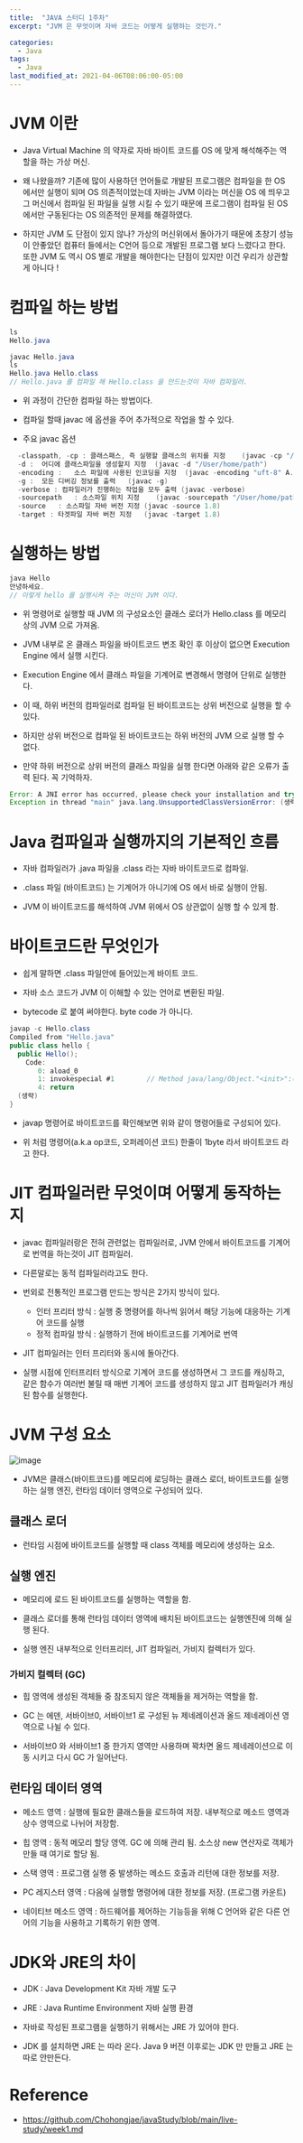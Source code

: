 ```yaml
---
title:  "JAVA 스터디 1주차"
excerpt: "JVM 은 무엇이며 자바 코드는 어떻게 실행하는 것인가."

categories:
  - Java
tags:
  - Java
last_modified_at: 2021-04-06T08:06:00-05:00
---
```


# JVM 이란

- Java Virtual Machine 의 약자로 자바 바이트 코드를 OS 에 맞게 해석해주는 역할을 하는 가상 머신.

- 왜 나왔을까? 기존에 많이 사용하던 언어들로 개발된 프로그램은 컴파일을 한 OS 에서만 실행이 되며 OS 의존적이었는데 자바는 JVM 이라는 머신을 OS 에 띄우고 그 머신에서 컴파일 된 파일을 실행 시킬 수 있기 때문에 프로그램이 컴파일 된 OS 에서만 구동된다는 OS 의존적인 문제를 해결하였다.

- 하지만 JVM 도 단점이 있지 않나? 가상의 머신위에서 돌아가기 때문에 초창기 성능이 안좋았던 컴퓨터 들에서는 C언어 등으로 개발된 프로그램 보다 느렸다고 한다. 또한 JVM 도 역시 OS 별로 개발을 해야한다는 단점이 있지만 이건 우리가 상관할게 아니다 !


# 컴파일 하는 방법

```java
ls
Hello.java
```

```java
javac Hello.java
ls
Hello.java Hello.class
// Hello.java 를 컴파일 해 Hello.class 을 만드는것이 자바 컴파일러.
```

- 위 과정이 간단한 컴파일 하는 방법이다.

- 컴파일 할때 javac 에 옵션을 주어 추가적으로 작업을 할 수 있다.

- 주요 javac 옵션
```java
  -classpath, -cp :	클래스패스, 즉 실행할 클래스의 위치를 지정	(javac -cp "/Users/home/A.java")
  -d :	어디에 클래스파일을 생성할지 지정	(javac -d "/User/home/path")
  -encoding :	소스 파일에 사용된 인코딩을 지정	(javac -encoding "uft-8" A.java)
  -g :	모든 디버깅 정보를 출력	(javac -g)
  -verbose : 컴파일러가 진행하는 작업을 모두 출력 (javac -verbose)	
  -sourcepath	: 소스파일 위치 지정	(javac -sourcepath "/User/home/path")
  -source	: 소스파일 자바 버전 지정	(javac -source 1.8)
  -target :	타겟파일 자바 버전 지정	(javac -target 1.8)
```


# 실행하는 방법

```java
java Hello
안녕하세요.
// 이렇게 hello 를 실행시켜 주는 머신이 JVM 이다.
```

- 위 명령어로 실행할 때 JVM 의 구성요소인 클래스 로더가 Hello.class 를 메모리 상의 JVM 으로 가져옴.

- JVM 내부로 온 클래스 파일을 바이트코드 변조 확인 후 이상이 없으면 Execution Engine 에서 실행 시킨다.

- Execution Engine 에서 클래스 파일을 기계어로 변경해서 명령어 단위로 실행한다.

- 이 때, 하위 버전의 컴파일러로 컴파일 된 바이트코드는 상위 버전으로 실행을 할 수 있다.

- 하지만 상위 버전으로 컴파일 된 바이트코드는 하위 버전의 JVM 으로 실행 할 수 없다.

- 만약 하위 버전으로 상위 버전의 클래스 파일을 실행 한다면 아래와 같은 오류가 출력 된다. 꼭 기억하자.

```java
Error: A JNI error has occurred, please check your installation and try again
Exception in thread "main" java.lang.UnsupportedClassVersionError: (생략)
```


# Java 컴파일과 실행까지의 기본적인 흐름

- 자바 컴파일러가 .java 파일을 .class 라는 자바 바이트코드로 컴파일.

- .class 파일 (바이트코드) 는 기계어가 아니기에 OS 에서 바로 실행이 안됨.

- JVM 이 바이트코드를 해석하여 JVM 위에서 OS 상관없이 실행 할 수 있게 함.


# 바이트코드란 무엇인가

- 쉽게 말하면 .class 파일안에 들어있는게 바이트 코드.

- 자바 소스 코드가 JVM 이 이해할 수 있는 언어로 변환된 파일.

- bytecode 로 붙여 써야한다. byte code 가 아니다. 

```java
javap -c Hello.class
Compiled from "Hello.java"
public class hello {
  public Hello();
    Code:
       0: aload_0
       1: invokespecial #1        // Method java/lang/Object."<init>":()V
       4: return
  (생략)
}
```

- javap 명령어로 바이트코드를 확인해보면 위와 같이 명령어들로 구성되어 있다.

- 위 처럼 명령어(a.k.a op코드, 오퍼레이션 코드) 한줄이 1byte 라서 바이트코드 라고 한다.


# JIT 컴파일러란 무엇이며 어떻게 동작하는지

- javac 컴파일러랑은 전혀 관련없는 컴파일러로, JVM 안에서 바이트코드를 기계어로 번역을 하는것이 JIT 컴파일러.

- 다른말로는 동적 컴파일러라고도 한다.

- 번외로 전통적인 프로그램 만드는 방식은 2가지 방식이 있다.
  - 인터 프리터 방식 : 실행 중 명령어를 하나씩 읽어서 해당 기능에 대응하는 기계어 코드를 실행
  - 정적 컴파일 방식 : 실행하기 전에 바이트코드를 기계어로 번역

- JIT 컴파일러는 인터 프리터와 동시에 돌아간다.

- 실행 시점에 인터프리터 방식으로 기계어 코드를 생성하면서 그 코드를 캐싱하고, 같은 함수가 여러번 불릴 때 매번 기계어 코드를 생성하지 않고 JIT 컴파일러가 캐싱된 함수를 실행한다.


# JVM 구성 요소

![image](https://user-images.githubusercontent.com/25449640/113674702-6f191200-96f5-11eb-80cb-fb35d588e0bd.png)


- JVM은 클래스(바이트코드)를 메모리에 로딩하는 클래스 로더, 바이트코드를 실행하는 실행 엔진, 런타임 데이터 영역으로 구성되어 있다.

## 클래스 로더

- 런타임 시점에 바이트코드를 실행할 때 class 객체를 메모리에 생성하는 요소.

## 실행 엔진

- 메모리에 로드 된 바이트코드를 실행하는 역할을 함.

- 클래스 로더를 통해 런타임 데이터 영역에 배치된 바이트코드는 실행엔진에 의해 실행 된다.

- 실행 엔진 내부적으로 인터프리터, JIT 컴파일러, 가비지 컬렉터가 있다.

### 가비지 컬렉터 (GC)

  - 힙 영역에 생성된 객체들 중 참조되지 않은 객체들을 제거하는 역할을 함.

  - GC 는 에덴, 서바이브0, 서바이브1 로 구성된 뉴 제네레이션과 올드 제네레이션 영역으로 나뉠 수 있다.

  - 서바이브0 와 서바이브1 중 한가지 영역만 사용하며 꽉차면 올드 제네레이션으로 이동 시키고 다시 GC 가 일어난다.

## 런타임 데이터 영역

- 메소드 영역 : 실행에 필요한 클래스들을 로드하여 저장. 내부적으로 메소드 영역과 상수 영역으로 나뉘어 저장함.

- 힙 영역 : 동적 메모리 할당 영역. GC 에 의해 관리 됨. 소스상 new 연산자로 객체가 만들 때 여기로 할당 됨.

- 스택 영역 : 프로그램 실행 중 발생하는 메소드 호출과 리턴에 대한 정보를 저장.

- PC 레지스터 영역 : 다음에 실행할 명령어에 대한 정보를 저장. (프로그램 카운트)

- 네이티브 메소드 영역 : 하드웨어를 제어하는 기능등을 위해 C 언어와 같은 다른 언어의 기능을 사용하고 기록하기 위한 영역.


# JDK와 JRE의 차이

- JDK : Java Development Kit 자바 개발 도구

- JRE : Java Runtime Environment 자바 실행 환경

- 자바로 작성된 프로그램을 실행하기 위해서는 JRE 가 있어야 한다.

- JDK 를 설치하면 JRE 는 따라 온다. Java 9 버전 이후로는 JDK 만 만들고 JRE 는 따로 안만든다.


# Reference

- https://github.com/Chohongjae/javaStudy/blob/main/live-study/week1.md